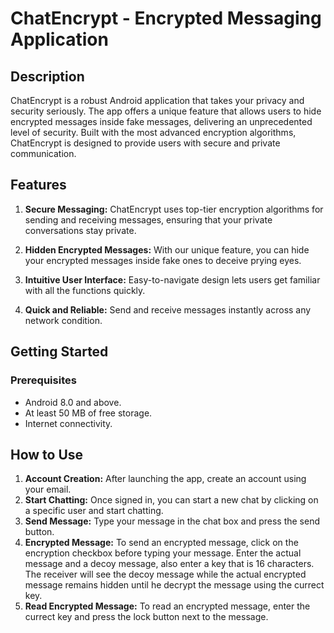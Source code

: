 # ChatEncrypt - Encrypted Messaging Application

## Description

ChatEncrypt is a robust Android application that takes your privacy and security seriously. The app offers a unique feature that allows users to hide encrypted messages inside fake messages, delivering an unprecedented level of security. Built with the most advanced encryption algorithms, ChatEncrypt is designed to provide users with secure and private communication.

## Features

1. **Secure Messaging:** ChatEncrypt uses top-tier encryption algorithms for sending and receiving messages, ensuring that your private conversations stay private.

2. **Hidden Encrypted Messages:** With our unique feature, you can hide your encrypted messages inside fake ones to deceive prying eyes.

3. **Intuitive User Interface:** Easy-to-navigate design lets users get familiar with all the functions quickly.

4. **Quick and Reliable:** Send and receive messages instantly across any network condition.

## Getting Started

### Prerequisites

* Android 8.0 and above.
* At least 50 MB of free storage.
* Internet connectivity.

## How to Use

1. **Account Creation:** After launching the app, create an account using your email.
2. **Start Chatting:** Once signed in, you can start a new chat by clicking on a specific user and start chatting.
3. **Send Message:** Type your message in the chat box and press the send button.
4. **Encrypted Message:** To send an encrypted message, click on the encryption checkbox before typing your message. Enter the actual message and a decoy message, also enter a key that is 16 characters. The receiver will see the decoy message while the actual encrypted message remains hidden until he decrypt the message using the currect key.
5. **Read Encrypted Message:** To read an encrypted message, enter the currect key and press the lock button next to the message.


